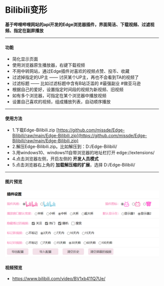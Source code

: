 # Bilibili变形
**基于哔哩哔哩网站的api开发的Edge浏览器插件，界面简洁、下载视频、过滤视频、指定在副屏播放**

-------------------------
#### 功能

- 简化显示页面
- 使用浏览器原生播放器，右键下载视频
- 不用中转网站，通过Edge插件对喜欢的视频点赞、投币、收藏
- 过滤掉指定的UP主 —— 讨厌某个UP主，再也不会看到TA的视频了
- 过滤标题 —— 比如过滤标题中含有B站泛滥的 #最强副业 #做亚马逊 
- 根据自己的爱好，设置指定时间段的视频为新视频、旧视频
- 如有多个浏览器，可指定在某个浏览器中播放视频
- 设置自己喜欢的视频，组成播放列表，自动顺序播放

-------------------------
#### 使用方法
- 1.下载Edge-Bilibili.zip [https://github.com/missde/Edge-Bilibili/raw/main/Edge-Bilibili.zip](https://github.com/missde/Edge-Bilibili/raw/main/Edge-Bilibili.zip)
- 2.解压Edge-Bilibili.zip。比如解压到：D:/Edge-Bilibili/
- 3.用windows10、windows11自带浏览器的地址栏打开 edge://extensions/
- 4.点击浏览器左侧，开启左侧的 **开发人员模式**
- 5.点击浏览器右上角的 **加载解压缩的扩展**，选择 D:/Edge-Bilibili/


-------------------------
#### 图片预览
![图片预览](https://github.com/missde/Edge-Bilibili/raw/main/preview.png)

#### 视频预览
- https://www.bilibili.com/video/BV1xb411Q7Ue/
